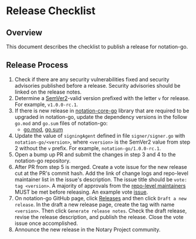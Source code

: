 # Release Checklist

## Overview

This document describes the checklist to publish a release for notation-go.

## Release Process

1. Check if there are any security vulnerabilities fixed and security advisories published before a release. Security advisories should be linked on the release notes.
2. Determine a [SemVer2](https://semver.org/)-valid version prefixed with the letter `v` for release. For example, `v1.0.0-rc.1`.
3. If there is new release in [notation-core-go](https://github.com/notaryproject/notation-core-go) library that are required to be upgraded in notation-go, update the dependency versions in the follow `go.mod` and `go.sum` files of notation-go:
    - [go.mod](go.mod), [go.sum](go.sum)
4. Update the value of `signingAgent` defined in file `signer/signer.go` with `notation-go/<version>`, where `<version>` is the SemVer2 value from step 2 without the `v` prefix. For example, `notation-go/1.0.0-rc.1`.
5. Open a bump up PR and submit the changes in step 3 and 4 to the notation-go repository.
6. After PR from step 5 is merged. Create a vote issue for the new release cut at the PR's commit hash. Add the link of change logs and repo-level maintainer list in the issue's description. The issue title should be `vote: tag <version>`. A majority of approvals from the [repo-level maintainers](MAINTAINERS) MUST be met before releasing. An example vote [issue](https://github.com/notaryproject/notation-go/issues/341).
7. On notation-go GitHub page, click [Releases](https://github.com/notaryproject/notation-go/releases) and then click `Draft a new release`. In the draft a new release page, create the tag with name `<version>`. Then click `Generate release notes`. Check the draft release, revise the release description, and publish the release. Close the vote issue once accomplished.
8. Announce the new release in the Notary Project community.